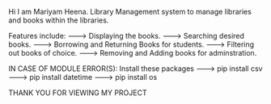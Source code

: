 Hi I am Mariyam Heena. 
Library Management system to manage libraries and books within the libraries.

Features include:
---> Displaying the books.
---> Searching desired books.
---> Borrowing and Returning Books for students.
---> Filtering out books of choice.
---> Removing and Adding books for adminstration.

IN CASE OF MODULE ERROR(S):
Install these packages 
---> pip install csv
---> pip install datetime
---> pip install os

THANK YOU FOR VIEWING MY PROJECT
